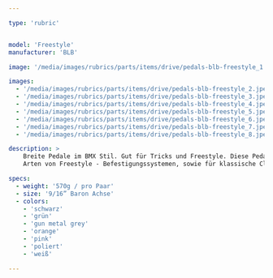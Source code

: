 ```yaml
---

type: 'rubric'


model: 'Freestyle'
manufacturer: 'BLB'

image: '/media/images/rubrics/parts/items/drive/pedals-blb-freestyle_1.jpeg'

images:
  - '/media/images/rubrics/parts/items/drive/pedals-blb-freestyle_2.jpeg'
  - '/media/images/rubrics/parts/items/drive/pedals-blb-freestyle_3.jpeg'
  - '/media/images/rubrics/parts/items/drive/pedals-blb-freestyle_4.jpeg'
  - '/media/images/rubrics/parts/items/drive/pedals-blb-freestyle_5.jpeg'
  - '/media/images/rubrics/parts/items/drive/pedals-blb-freestyle_6.jpeg'
  - '/media/images/rubrics/parts/items/drive/pedals-blb-freestyle_7.jpeg'
  - '/media/images/rubrics/parts/items/drive/pedals-blb-freestyle_8.jpeg'

description: >
    Breite Pedale im BMX Stil. Gut für Tricks und Freestyle. Diese Pedale sind geeignet für alle 
    Arten von Freestyle - Befestigungssystemen, sowie für klassische Clips und Straps.

specs:
  - weight: '570g / pro Paar'
  - size: '9/16” Baron Achse'
  - colors:
    - 'schwarz'
    - 'grün'
    - 'gun metal grey'
    - 'orange'
    - 'pink'
    - 'poliert'
    - 'weiß'

---
```

